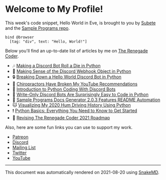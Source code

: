 # Welcome to My Profile!

This week's code snippet, Hello World in Eve, is brought to you by [Subete](https://subete.therenegadecoder.com/en/latest/) and the [Sample Programs repo](https://sample-programs.therenegadecoder.com/).

```Eve
bind @browser
  [tag: "div", text: "Hello, World!"]
```

Below you'll find an up-to-date list of articles by me on [The Renegade Coder](https://therenegadecoder.com).

- :notes: [Making a Discord Bot Roll a Die in Python](https://therenegadecoder.com/code/making-a-discord-bot-roll-a-die-in-python/)
- :door: [Making Sense of the Discord Webhook Object in Python](https://therenegadecoder.com/code/making-sense-of-the-discord-webhook-object-in-python/)
- :lock: [Breaking Down a Hello World Discord Bot in Python](https://therenegadecoder.com/code/breaking-down-a-hello-world-discord-bot-in-python/)
- :door: [Chiropractors Have Broken My YouTube Recommendations](https://therenegadecoder.com/blog/chiropractors-have-broken-my-youtube-recommendations/)
- :gem: [Introduction to Python Coding With Discord Bots](https://therenegadecoder.com/code/introduction-to-python-coding-with-discord-bots/)
- :door: [Write-Only Discord Bots Are Surprisingly Easy to Code in Python](https://therenegadecoder.com/code/write-only-discord-bots-are-surprisingly-easy-to-code-in-python/)
- :dango: [Sample Programs Docs Generator 2.0.3 Features README Automation](https://therenegadecoder.com/meta/sample-programs-docs-generator-2-0-3-features-readme-automation/)
- :cat: [Visualizing My 2020 Hum Driving History Using Python](https://therenegadecoder.com/code/visualizing-my-2020-hum-driving-history-using-python/)
- :exclamation: [Python Basics: Everything You Need to Know to Get Started](https://therenegadecoder.com/code/python-basics-everything-you-need-to-know-to-get-started/)
- :fu: [Revising The Renegade Coder 2021 Roadmap](https://therenegadecoder.com/meta/revising-the-renegade-coder-2021-roadmap/)

Also, here are some fun links you can use to support my work.

- [Patreon](https://www.patreon.com/TheRenegadeCoder)
- [Discord](https://discord.gg/Jhmtj7Z)
- [Mailing List](https://newsletter.therenegadecoder.com/)
- [Twitter](https://twitter.com/RenegadeCoder94)
- [YouTube](https://www.youtube.com/channel/UCpyoVwOqYRlSAEUPEn7P9hw)

---

This document was automatically rendered on 2021-08-20 using [SnakeMD](https://snakemd.therenegadecoder.com).